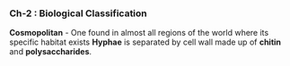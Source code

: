 ### Ch-2 : **Biological Classification**
**Cosmopolitan** - One found in almost all regions of the world where its specific habitat exists
**Hyphae** is separated by cell wall made up of **chitin** and **polysaccharides**.
